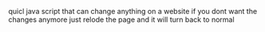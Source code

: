 quicl java script that can change anything on a website if you dont want the changes anymore just relode the page and it will turn back to normal
